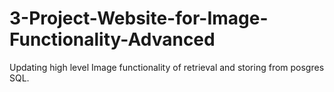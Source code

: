 # 3-Project-Website-for-Image-Functionality-Advanced
Updating high level Image functionality of retrieval and storing from posgres SQL.
